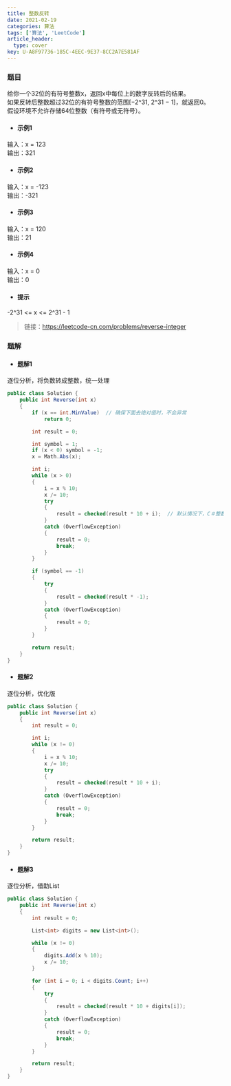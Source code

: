 ```yaml
---
title: 整数反转
date: 2021-02-19
categories: 算法
tags: ['算法', 'LeetCode']
article_header:
  type: cover
key: U-A8F97736-185C-4EEC-9E37-8CC2A7E581AF
---
```


### 题目

给你一个32位的有符号整数x，返回x中每位上的数字反转后的结果。  
如果反转后整数超过32位的有符号整数的范围[−2^31, 2^31 − 1]，就返回0。  
假设环境不允许存储64位整数（有符号或无符号）。

<!--more-->

- #### 示例1

输入：x = 123  
输出：321

- #### 示例2

输入：x = -123  
输出：-321

- #### 示例3

输入：x = 120  
输出：21

- #### 示例4

输入：x = 0  
输出：0

- #### 提示

-2^31 <= x <= 2^31 - 1

> 链接：<https://leetcode-cn.com/problems/reverse-integer>

### 题解

- #### 题解1

逐位分析，将负数转成整数，统一处理

```csharp
public class Solution {
    public int Reverse(int x)
    {
        if (x == int.MinValue)  // 确保下面去绝对值时，不会异常
            return 0;

        int result = 0;

        int symbol = 1;
        if (x < 0) symbol = -1;
        x = Math.Abs(x);

        int i;
        while (x > 0)
        {
            i = x % 10;
            x /= 10;
            try
            {
                result = checked(result * 10 + i);  // 默认情况下，C＃整数运算不会在溢出时引发异常，这个是为了使其引发异常
            }
            catch (OverflowException)
            {
                result = 0;
                break;
            }
        }

        if (symbol == -1)
        {
            try
            {
                result = checked(result * -1);
            }
            catch (OverflowException)
            {
                result = 0;
            }
        }

        return result;
    }
}
```

- #### 题解2

逐位分析，优化版

```csharp
public class Solution {
    public int Reverse(int x)
    {
        int result = 0;

        int i;
        while (x != 0)
        {
            i = x % 10;
            x /= 10;
            try
            {
                result = checked(result * 10 + i);
            }
            catch (OverflowException)
            {
                result = 0;
                break;
            }
        }

        return result;
    }
}
```

- #### 题解3

逐位分析，借助List

```csharp
public class Solution {
    public int Reverse(int x)
    {
        int result = 0;

        List<int> digits = new List<int>();

        while (x != 0)
        {
            digits.Add(x % 10);
            x /= 10;
        }

        for (int i = 0; i < digits.Count; i++)
        {
            try
            {
                result = checked(result * 10 + digits[i]);
            }
            catch (OverflowException)
            {
                result = 0;
                break;
            }
        }

        return result;
    }
}
```
